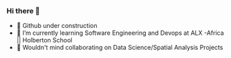 ### Hi there 👋

- 👻 Github under construction
- 🌱 I’m currently learning Software Engineering and Devops at ALX -Africa || Holberton School
- 👀 Wouldn't mind collaborating on Data Science/Spatial Analysis Projects
